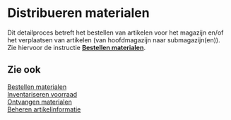 # Distribueren materialen

Dit detailproces betreft het bestellen van artikelen voor het magazijn en/of het verplaatsen van artikelen (van hoofdmagazijn naar submagazijn(en)). Zie hiervoor de instructie **[Bestellen materialen](../bestellen-materialen/)**.

## Zie ook

[Bestellen materialen](../bestellen-materialen/)  
[Inventariseren voorraad](../inventariseren-voorraad/)  
[Ontvangen materialen](../ontvangen-materialen/)  
[Beheren artikelinformatie](../beheren-artikelinformatie/)  
